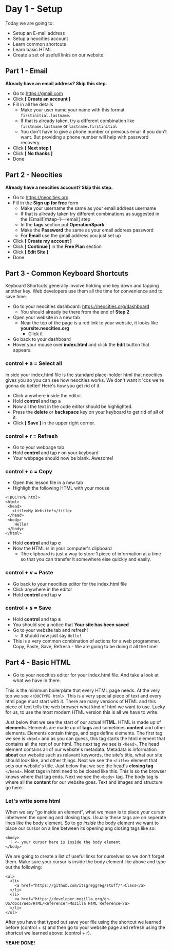 # Day 1 - Setup
Today we are going to:
 - Setup an E-mail address
 - Setup a neocities account
 - Learn common shortcuts
 - Learn basic HTML
 - Create a set of usefull links on our website.

## Part 1 - Email
__Already have an email address? Skip this step.__<br>

 - Go to https://gmail.com
 - Click __[ Create an account ]__
 - Fill in all the details
   - Make your user name your name with this format `firstinitial.lastname`.
   - If that is already taken, try a different combination like `firstname.lastname` or `lastname.firstinitial`
   - You don't have to give a phone number or previous email if you don't want. But providing a phone number will help with password recovery.
 - Click __[ Next step ]__
 - Click __[ No thanks ]__
 - Done
 
## Part 2 - Neocities
__Already have a neocities account? Skip this step.__

 - Go to https://neocities.org
 - Fill in the __Sign up for free__ form
   - Make your username the same as your email address username
   - If that is allready taken try different combinations as suggested in the (Email)[#step-1---email] step
   - In the __tags__ section put __OperationSpark__
   - Make the __Password__ the same as your email address password
   - For __Email__ use the gmail address you just set up
 - Click __[ Create my account ]__
 - Click __[ Continue ]__ in the __Free Plan__ section
 - Click __[ Edit Site ]__
 - Done

## Part 3 - Common Keyboard Shortcuts
Keyboard Shortcuts generally involve holding one key down and tapping another key. Web developers use them all the time for convenience and to save time.

 - Go to your neocities dashboard: https://neocities.org/dashboard
   - You should already be there from the end of __Step 2__
- Open your website in a new tab
  - Near the top of the page is a red link to your website, it looks like __yoursite.neocities.org__
    - Click it
- Go back to your dashboard
- Hover your mouse over __index.html__ and click the __Edit__ button that appears.

### control + a = Select all
In side your index.html file is the standard place-holder html that neocities gives you so you can see how neocities works. We don't want it 'cos we're gonna do better! Here's how you get rid of it.

 - Click anywhere inside the editor.
 - Hold __control__ and tap a
 - Now all the text in the code editor should be highlighted.
 - Press the __delete__ or __backspace__ key on your keyboard to get rid of all of it.
 - Click __[ Save ]__ in the upper right corner.

### control + r = Refresh
 - Go to your webpage tab
 - Hold __control__ and tap __r__ on your keyboard
 - Your webpage should now be blank. Awesome!

### control + c = Copy
 - Open this lesson file in a new tab
 - Highligh the following HTML with your mouse
~~~
<!DOCTYPE html>
<html>
 <head>
   <title>My Website!</title>
 </head>
 <body>
    Hello!
 </body>
</html>
~~~
 - Hold __control__ and tap __c__
 - Now the HTML is in your computer's clipboard
   - The clipboard is just a way to store 1 piece of information at a time so that you can transfer it somewhere else quickly and easily.

### control + v = Paste
 - Go back to your neocities editor for the index.html file
 - Click anywhere in the editor
 - Hold __control__ and tap __v__

### control + s = Save
- Hold __control__ and tap __s__
- You should see a notice that __Your site has been saved__
- Go to your website tab and refresh!
  - It should now just say `Hello!`
- This is a very common combination of actions for a web programmer. Copy, Paste, Save, Refresh - We are going to be doing it all the time!
  
## Part 4 - Basic HTML
 - Go to your neocities editor for your index.html file. And take a look at what we have in there.
 
This is the minimum boilerplate that every HTML page needs. At the very top we see `<!DOCTYPE html>`. This is a very special piece of text and every html page must start with it. There are many versions of HTML and this piece of text tells the web browser what kind of html we want to use. Lucky for us, to use the most modern HTML version this is all we have to write.

Just below that we see the start of our actual __HTML__. HTML is made up of __elements__. Elements are made up of __tags__ and sometimes __content__ and other elements. Elements contain things, and tags define elements. The first tag we see is `<html>` and as you can guess, this tag starts the html element that contains all the rest of our html. The next tag we see is `<head>`. The head element contains all of our website's metadata. Metadata is information __about__ our website such as relavant keywords, the site's title, what our site should look like, and other things. Next we see the `<title>` element that sets our website's title. Just below that we see the head's __closing tag__ `</head>`. Most tags in html need to be closed like this. This is so the browser knows where that tag ends. Next we see the `<body>` tag. The body tag is where all the __content__ for our website goes. Text and images and structure go here.

### Let's write some html

When we say "go inside an element", what we mean is to place your cursor inbetween the opening and closing tags. Usually these tags are on seperate lines like the body element. So to go _inside_ the body element we want to place our cursor on a line between its opening ang closing tags like so:
~~~
<body>
  | <- your cursor here is inside the body element
</body>
~~~

We are going to create a list of useful links for ourselves so we don't forget them. Make sure your cursor is inside the body element like above and type out the following:

~~~~
<ul>
  <li>
    <a href="https://github.com/itsgreggreg/stuff/">Class</a>
  </li>
  <li>
    <a href="https://developer.mozilla.org/en-US/docs/Web/HTML/Reference">Mozilla HTML Reference</a>
  </li>
</ul>
~~~~

After you have that typed out save your file using the shortcut we learned before (control + s) and then go to your website page and refresh using the shortcut we learned above: (control + r).

__YEAH! DONE!__
